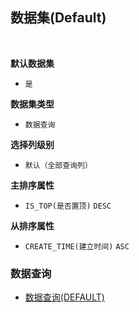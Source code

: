 ## 数据集(Default) <!-- {docsify-ignore-all} -->



<br>
<p class="panel-title"><b>默认数据集</b></p>

* `是`

<p class="panel-title"><b>数据集类型</b></p>

* `数据查询`

<p class="panel-title"><b>选择列级别</b></p>

* `默认（全部查询列）`


<p class="panel-title"><b>主排序属性</b></p>

* `IS_TOP(是否置顶)` `DESC`


<p class="panel-title"><b>从排序属性</b></p>

* `CREATE_TIME(建立时间)` `ASC`


### 数据查询
  * [数据查询(DEFAULT)](module/Base/comment/query/Default)
